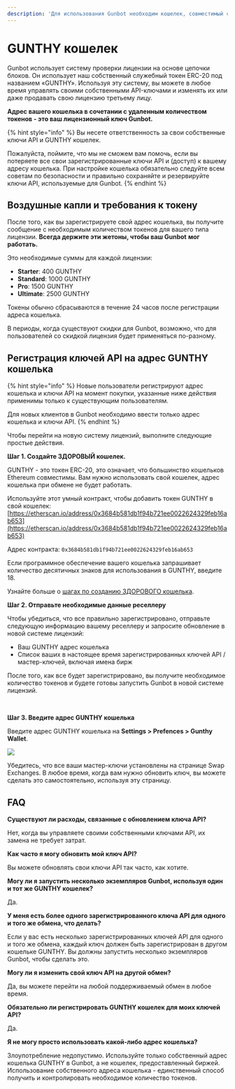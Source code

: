 ```yaml
---
description: 'Для использования Gunbot необходим кошелек, совместимый с ERC-20.'
---
```


# GUNTHY кошелек

Gunbot использует систему проверки лицензии на основе цепочки блоков. Он использует наш собственный служебный токен ERC-20 под названием «GUNTHY». Используя эту систему, вы можете в любое время управлять своими собственными API-ключами и изменять их или даже продавать свою лицензию третьему лицу.

**Адрес вашего кошелька в сочетании с удаленным количеством токенов - это ваш лицензионный ключ Gunbot.**

{% hint style="info" %}
Вы несете ответственность за свои собственные ключи API и GUNTHY кошелек.

Пожалуйста, поймите, что мы не сможем вам помочь, если вы потеряете все свои зарегистрированные ключи API и \(доступ\) к вашему адресу кошелька. При настройке кошелька обязательно следуйте всем советам по безопасности и правильно сохраняйте и резервируйте ключи API, используемые для Gunbot.
{% endhint %}

## Воздушные капли и требования к токену

После того, как вы зарегистрируете свой адрес кошелька, вы получите сообщение с необходимым количеством токенов для вашего типа лицензии. **Всегда держите эти жетоны, чтобы ваш Gunbot** **мог работать.**

Это необходимые суммы для каждой лицензии:

* **Starter**: 400 GUNTHY
* **Standard**: 1000 GUNTHY
* **Pro**: 1500 GUNTHY
* **Ultimate**: 2500 GUNTHY

Токены обычно сбрасываются в течение 24 часов после регистрации адреса кошелька.

В периоды, когда существуют скидки для Gunbot, возможно, что для пользователей со скидкой лицензия будет применяться по-разному.

## Регистрация ключей API на адрес GUNTHY кошелька

{% hint style="info" %}
Новые пользователи регистрируют адрес кошелька и ключи API на момент покупки, указанные ниже действия применимы только к существующим пользователям.

Для новых клиентов в Gunbot необходимо ввести только адрес кошелька и ключи API.
{% endhint %}

Чтобы перейти на новую систему лицензий, выполните следующие простые действия.

**Шаг 1. Создайте ЗДОРОВЫЙ кошелек.**

GUNTHY - это токен ERC-20, это означает, что большинство кошельков Ethereum совместимы. Вам нужно использовать свой кошелек, адрес кошелька при обмене не будет работать.

Используйте этот умный контракт, чтобы добавить токен GUNTHY в свой кошелек: [https://etherscan.io/address/0x3684b581db1f94b721ee0022624329feb16ab653](https://etherscan.io/address/0x3684b581db1f94b721ee0022624329feb16ab653)​

Адрес контракта: `0x3684b581db1f94b721ee0022624329feb16ab653`

Если программное обеспечение вашего кошелька запрашивает количество десятичных знаков для использования в GUNTHY, введите 18.

Узнайте больше о [шагах по созданию ЗДОРОВОГО кошелька](https://app.gitbook.com/@5530tt/s/inspire/~/drafts/-Lz96eWs8gJo_WNC-v1j/untitled/gunthy-wallet/how-to-create-a-wallet).

**Шаг 2. Отправьте необходимые данные реселлеру**

Чтобы убедиться, что все правильно зарегистрировано, отправьте следующую информацию вашему реселлеру и запросите обновление в новой системе лицензий:

* Ваш GUNTHY адрес кошелька 
* Список ваших в настоящее время зарегистрированных ключей API / мастер-ключей, включая имена бирж

После того, как все будет зарегистрировано, вы получите необходимое количество токенов и будете готовы запустить Gunbot в новой системе лицензий.

​

**Шаг 3. Введите адрес GUNTHY кошелька**

Введите адрес GUNTHY кошелька на **Settings &gt; Prefences &gt; Gunthy Wallet**.

![](https://blobscdn.gitbook.com/v0/b/gitbook-28427.appspot.com/o/assets%2F-L_Rejuz9K0BDQxSQvUH%2F-LmxyMmnFSZL-41yk-Vg%2F-LmxySoMa2MZNQFrRMj9%2Fimage.png?alt=media&token=2a671327-beaf-47c4-ae3e-8a8d112956cd)

Убедитесь, что все ваши мастер-ключи установлены на странице Swap Exchanges. В любое время, когда вам нужно обновить ключ, вы можете сделать это самостоятельно, используя эту страницу.

## FAQ <a id="faq"></a>

**Существуют ли расходы, связанные с обновлением ключа API?**

Нет, когда вы управляете своими собственными ключами API, их замена не требует затрат.

**Как часто я могу обновить мой ключ API?**

Вы можете обновлять свои ключи API так часто, как хотите.

**Могу ли я запустить несколько экземпляров Gunbot, используя один и тот же GUNTHY кошелек?**

Да.

**У меня есть более одного зарегистрированного ключа API для одного и того же обмена, что делать?**

Если у вас есть несколько зарегистрированных ключей API для одного и того же обмена, каждый ключ должен быть зарегистрирован в другом кошельке GUNTHY. Вы должны запустить несколько экземпляров Gunbot, чтобы сделать это.

**Могу ли я изменить свой ключ API на другой обмен?**

Да, вы можете перейти на любой поддерживаемый обмен в любое время.

**Обязательно ли регистрировать GUNTHY кошелек для моих ключей API?**

Да.

**Я не могу просто использовать какой-либо адрес кошелька?**

Злоупотребление недопустимо. Используйте только собственный адрес кошелька GUNTHY в Gunbot, а не кошелек, предоставленный биржей. Использование собственного адреса кошелька - единственный способ получить и контролировать необходимое количество токенов.


